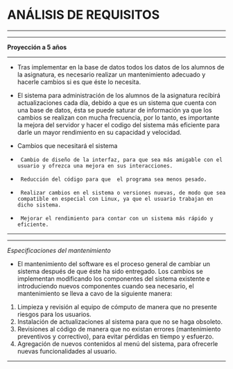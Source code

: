 # ANÁLISIS DE REQUISITOS
---
---
 **Proyección a 5 años**

---

* Tras implementar en la base de datos todos los datos de los alumnos de la asignatura, es necesario realizar un mantenimiento adecuado y hacerle cambios si es que éste lo necesita.

* El sistema para administración de los alumnos de la asignatura recibirá actualizaciones cada día, debido a que es un sistema que cuenta con una base de datos, ésta se puede saturar de información ya que los cambios se realizan con mucha frecuencia, por lo tanto, es importante la mejora del servidor y hacer el codigo del sistema más eficiente para darle un mayor rendimiento en su capacidad y velocidad.

* Cambios que necesitará el sistema
*      Cambio de diseño de la interfaz, para que sea más amigable con el usuario y ofrezca una mejora en sus interacciones.
*      Reducción del código para que  el programa sea menos pesado.
*      Realizar cambios en el sistema o versiones nuevas, de modo que sea compatible en especial con Linux, ya que el usuario trabajan en dicho sistema.
*      Mejorar el rendimiento para contar con un sistema más rápido y eficiente.

---
---

*Especificaciones del mantenimiento*

* El mantenimiento del software es el proceso general de cambiar un sistema después de que éste ha sido entregado. Los cambios se implementan modificando los componentes del sistema existente e introduciendo nuevos componentes cuando sea necesario, el mantenimiento se lleva a cavo de la siguiente manera:

1.  Limpieza y revisión al equipo de cómputo de manera que no presente riesgos para los usuarios.
2.  Instalación de actualizaciones al sistema para que no se haga obsoleto.
3.  Revisiones al código de manera que no existan errores (mantenimiento preventivos y correctivo), para evitar pérdidas en tiempo y esfuerzo.
4. Agregación de nuevos contenidos al menú del sistema, para ofrecerle nuevas funcionalidades al usuario.


---
